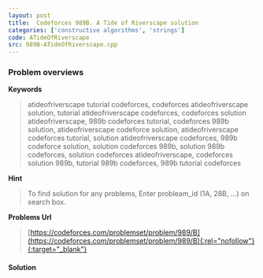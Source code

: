 ```yaml
---
layout: post
title:  Codeforces 989B. A Tide of Riverscape solution
categories: ['constructive algorithms', 'strings']
code: ATideOfRiverscape
src: 989B-ATideOfRiverscape.cpp
---
```

### **Problem overviews**

**Keywords**
> atideofriverscape tutorial codeforces, codeforces atideofriverscape solution, tutorial atideofriverscape codeforces, codeforces solution atideofriverscape, 989b codeforces tutorial, codeforces 989b solution, atideofriverscape codeforce solution, atideofriverscape codeforces tutorial, solution atideofriverscape codeforces, 989b codeforce solution, solution codeforces 989b, solution 989b codeforces, solution codeforces atideofriverscape, codeforces solution 989b, tutorial 989b codeforces, 989b tutorial codeforces

**Hint**
> To find solution for any problems, Enter probleam_id (1A, 28B, ...) on search box. 

**Problems Url**
> [https://codeforces.com/problemset/problem/989/B](https://codeforces.com/problemset/problem/989/B){:rel="nofollow"}{:target="_blank"}

#### **Solution**




